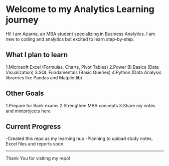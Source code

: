 # Welcome to my Analytics Learning journey
Hi! I am Aparna, an MBA student specializing in Business Analytics.
I am new to coding and analytics but excited to learn step-by-step.

## What I plan to learn
1.Microsoft Excel (Formulas, Charts, Pivot Tables)
2.Power BI Basics (Data Visualization)
3.SQL Fundamentals (Basic Queries)
4.Python (Data Analysis librarries like Pandas and Matpilotlib)

## Other Goals
1.Prepare for Bank exams
2.Strengthen MBA concepts
3.Share my notes and miniprojects here

## Current Progress
-Created this repo as my learning hub
-Planning to upload study notes, Excel files and reports soon

---

Thank You for visiting my repo!
